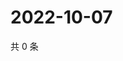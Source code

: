 # 2022-10-07

共 0 条

<!-- BEGIN WEIBO -->
<!-- 最后更新时间 Fri Oct 07 2022 05:17:21 GMT+0800 (China Standard Time) -->

<!-- END WEIBO -->
